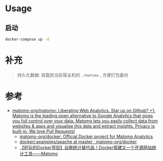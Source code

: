 


# Usage


## 启动

```bash
docker-compose up -d
```



# 补充

> 持久化数据: 挂载到当前宿主机的 `./matomo` , 方便打包备份


# 参考


- [matomo-org/matomo: Liberating Web Analytics. Star us on Github? +1. Matomo is the leading open alternative to Google Analytics that gives you full control over your data. Matomo lets you easily collect data from websites & apps and visualise this data and extract insights. Privacy is built-in. We love Pull Requests!](https://github.com/matomo-org/matomo)
  - [matomo-org/docker: Official Docker project for Matomo Analytics](https://github.com/matomo-org/docker)
  - [docker/.examples/apache at master · matomo-org/docker](https://github.com/matomo-org/docker/tree/master/.examples/apache)
  - [【好玩的Docker项目】谷歌统计替代品！Docker搭建又一个开源网站统计工具——Matomo](https://blog.laoda.de/archives/docker-compose-install-matomo)

